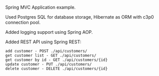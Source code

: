 Spring MVC Application example.

Used Postgres SQL for database storage, Hibernate as ORM with c3p0 connection pool.

Added logging support using Spring AOP.

Added REST API using Spring REST:
    
    add customer - POST ./api/customers/ 
    get customer list - GET ./api/customers/
    get customer by id - GET ./api/customers/{id}
    update customer - PUT ./api/customers/
    delete customer - DELETE ./api/customers/{id}